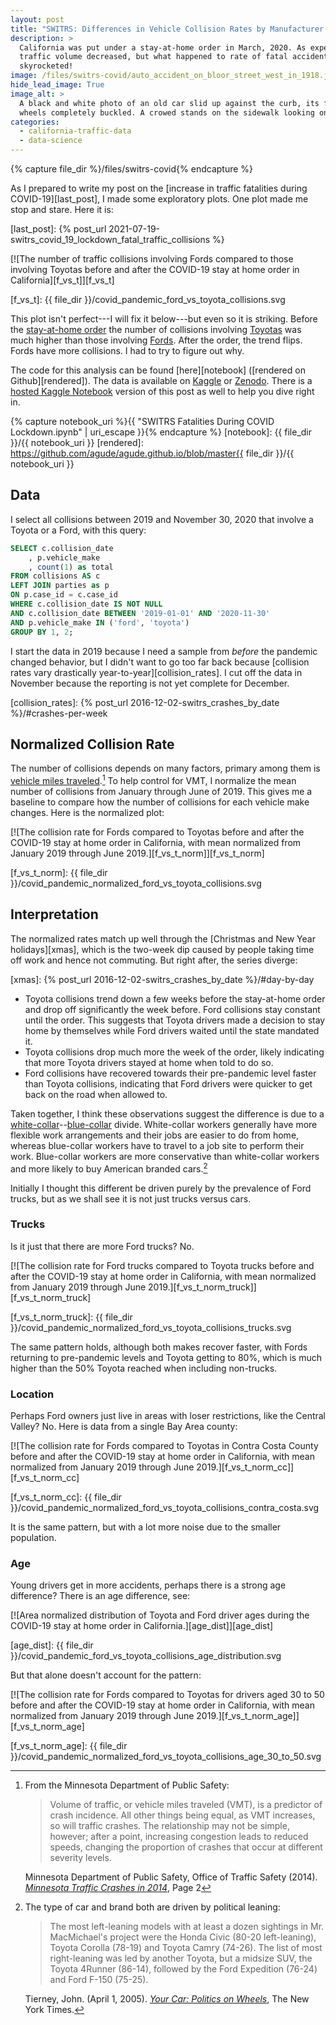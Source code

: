 ```yaml
---
layout: post
title: "SWITRS: Differences in Vehicle Collision Rates by Manufacturer During COVID-19"
description: >
  California was put under a stay-at-home order in March, 2020. As expected,
  traffic volume decreased, but what happened to rate of fatal accidents? They
  skyrocketed!
image: /files/switrs-covid/auto_accident_on_bloor_street_west_in_1918.jpg
hide_lead_image: True
image_alt: >
  A black and white photo of an old car slid up against the curb, its front
  wheels completely buckled. A crowed stands on the sidewalk looking on.
categories: 
  - california-traffic-data 
  - data-science
---
```


{% capture file_dir %}/files/switrs-covid{% endcapture %}

As I prepared to write my post on the [increase in traffic fatalities during
COVID-19][last_post], I made some exploratory plots. One plot made me stop and
stare. Here it is:

[last_post]: {% post_url 2021-07-19-switrs_covid_19_lockdown_fatal_traffic_collisions %}

[![The number of traffic collisions involving Fords compared to those
involving Toyotas before and after the COVID-19 stay at home order in
California][f_vs_t]][f_vs_t]

[f_vs_t]: {{ file_dir }}/covid_pandemic_ford_vs_toyota_collisions.svg

This plot isn't perfect---I will fix it below---but even so it is striking.
Before the [stay-at-home order][order] the number of collisions involving
[Toyotas][toyota] was much higher than those involving [Fords][ford]. After
the order, the trend flips. Fords have more collisions. I had to try to figure
out why.

[order]: https://en.wikipedia.org/wiki/California_government_response_to_the_COVID-19_pandemic
[toyota]: https://en.wikipedia.org/wiki/Toyota
[ford]: https://en.wikipedia.org/wiki/Ford_Motor_Company

The code for this analysis can be found [here][notebook] ([rendered on
Github][rendered]). The data is available on [Kaggle][db_link] or
[Zenodo][zen_link]. There is a [hosted Kaggle Notebook][kn] version of this
post as well to help you dive right in.

{% capture notebook_uri %}{{ "SWITRS Fatalities During COVID Lockdown.ipynb" | uri_escape }}{% endcapture %} 
[notebook]: {{ file_dir }}/{{ notebook_uri }}
[rendered]: https://github.com/agude/agude.github.io/blob/master{{ file_dir }}/{{ notebook_uri }}

[db_link]: https://www.kaggle.com/alexgude/california-traffic-collision-data-from-switrs
[zen_link]: https://zenodo.org/record/4284843
[kn]: https://www.kaggle.com/alexgude/switrs-increase-in-traffic-fatalities-after-covid

## Data

I select all collisions between 2019 and November 30, 2020 that involve a
Toyota or a Ford, with this query:

```sql
SELECT c.collision_date
    , p.vehicle_make
    , count(1) as total
FROM collisions AS c
LEFT JOIN parties as p
ON p.case_id = c.case_id
WHERE c.collision_date IS NOT NULL 
AND c.collision_date BETWEEN '2019-01-01' AND '2020-11-30'
AND p.vehicle_make IN ('ford', 'toyota')
GROUP BY 1, 2;
```

I start the data in 2019 because I need a sample from _before_ the pandemic
changed behavior, but I didn't want to go too far back because [collision
rates vary drastically year-to-year][collision_rates]. I cut off the data in
November because the reporting is not yet complete for December.

[collision_rates]: {% post_url 2016-12-02-switrs_crashes_by_date %}/#crashes-per-week

## Normalized Collision Rate

The number of collisions depends on many factors, primary among them is
[vehicle miles traveled][vmt].[^mn_pub_safety] To help control for VMT, I
normalize the mean number of collisions from January through June of 2019.
This gives me a baseline to compare how the number of collisions for each
vehicle make changes. Here is the normalized plot:

[vmt]: https://en.wikipedia.org/wiki/Units_of_transportation_measurement#Fatalities_by_VMT
[^mn_pub_safety]: 

    From the Minnesota Department of Public Safety:

    > Volume of traffic, or vehicle miles traveled (VMT), is a predictor of
    > crash incidence. All other things being equal, as VMT increases, so will
    > traffic crashes. The relationship may not be simple, however; after a
    > point, increasing congestion leads to reduced speeds, changing the
    > proportion of crashes that occur at different severity levels.

    Minnesota Department of Public Safety, Office of Traffic Safety (2014).
    [_Minnesota Traffic Crashes in 2014_][mn_report], Page 2

[mn_report]: https://dps.mn.gov/divisions/ots/reports-statistics/Documents/2014-crash-facts.pdf

[![The collision rate for Fords compared to Toyotas before and after the COVID-19 stay at home order in
California, with mean normalized from January 2019 through June 2019.][f_vs_t_norm]][f_vs_t_norm]

[f_vs_t_norm]: {{ file_dir }}/covid_pandemic_normalized_ford_vs_toyota_collisions.svg

## Interpretation

The normalized rates match up well through the [Christmas and New Year
holidays][xmas], which is the two-week dip caused by people taking time off
work and hence not commuting. But right after, the series diverge:

[xmas]: {% post_url 2016-12-02-switrs_crashes_by_date %}/#day-by-day

- Toyota collisions trend down a few weeks before the stay-at-home
  order and drop off significantly the week before. Ford collisions stay
  constant until the order. This suggests that Toyota drivers made a decision
  to stay home by themselves while Ford drivers waited until the state
  mandated it.
- Toyota collisions drop much more the week of the order, likely indicating
  that more Toyota drivers stayed at home when told to do so.
- Ford collisions have recovered towards their pre-pandemic level faster than
  Toyota collisions, indicating that Ford drivers were quicker to get back on
  the road when allowed to.

Taken together, I think these observations suggest the difference is due to a
[white-collar][white_collar]--[blue-collar][blue_collar] divide. White-collar
workers generally have more flexible work arrangements and their jobs are
easier to do from home, whereas blue-collar workers have to travel to a job
site to perform their work. Blue-collar workers are more conservative than
white-collar workers and more likely to buy American branded
cars.[^political_cars]

[white_collar]: https://en.wikipedia.org/wiki/White-collar_worker
[blue_collar]: https://en.wikipedia.org/wiki/Blue-collar_worker

[^political_cars]: 

    The type of car and brand both are driven by political leaning:

    > The most left-leaning models with at least a dozen sightings in Mr.
    > MacMichael's project were the Honda Civic (80-20 left-leaning), Toyota
    > Corolla (78-19) and Toyota Camry (74-26). The list of most right-leaning
    > was led by another Toyota, but a midsize SUV, the Toyota 4Runner
    > (86-14), followed by the Ford Expedition (76-24) and Ford F-150 (75-25).

    Tierney, John. (April 1, 2005). [_Your Car: Politics on Wheels_][nyt_car],
    The New York Times.

[nyt_car]: https://www.nytimes.com/2005/04/01/automobiles/your-car-politics-on-wheels.html

Initially I thought this different be driven purely by the prevalence of Ford
trucks, but as we shall see it is not just trucks versus cars.

### Trucks

Is it just that there are more Ford trucks? No.

[![The collision rate for Ford trucks compared to Toyota trucks before and
after the COVID-19 stay at home order in California, with mean normalized from
January 2019 through June 2019.][f_vs_t_norm_truck]][f_vs_t_norm_truck]

[f_vs_t_norm_truck]: {{ file_dir }}/covid_pandemic_normalized_ford_vs_toyota_collisions_trucks.svg

The same pattern holds, although both makes recover faster, with Fords
returning to pre-pandemic levels and Toyota getting to 80%, which is much
higher than the 50% Toyota reached when including non-trucks.

### Location

Perhaps Ford owners just live in areas with loser restrictions, like the
Central Valley? No. Here is data from a single Bay Area county:

[![The collision rate for Fords compared to Toyotas in Contra Costa County
before and after the COVID-19 stay at home order in California, with mean
normalized from January 2019 through June
2019.][f_vs_t_norm_cc]][f_vs_t_norm_cc]

[f_vs_t_norm_cc]: {{ file_dir }}/covid_pandemic_normalized_ford_vs_toyota_collisions_contra_costa.svg

It is the same pattern, but with a lot more noise due to the smaller
population.

### Age

Young drivers get in more accidents, perhaps there is a strong age difference?
There is an age difference, see:

[![Area normalized distribution of Toyota and Ford driver ages during the
COVID-19 stay at home order in California.][age_dist]][age_dist]

[age_dist]: {{ file_dir }}/covid_pandemic_ford_vs_toyota_collisions_age_distribution.svg

But that alone doesn't account for the pattern:

[![The collision rate for Fords compared to Toyotas for drivers aged 30 to 50 
before and after the COVID-19 stay at home order in California, with mean
normalized from January 2019 through June
2019.][f_vs_t_norm_age]][f_vs_t_norm_age]

[f_vs_t_norm_age]: {{ file_dir }}/covid_pandemic_normalized_ford_vs_toyota_collisions_age_30_to_50.svg
